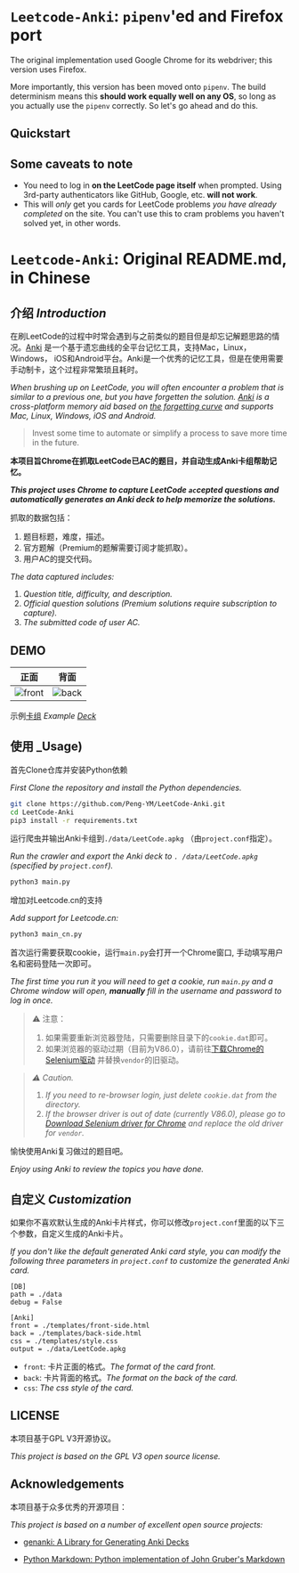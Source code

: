 # `Leetcode-Anki`: `pipenv`'ed and Firefox port

The original implementation used Google Chrome for its webdriver; this version uses Firefox.

More importantly, this version has been moved onto `pipenv`. The build determinism means this **should work equally well on any OS**, so long as you actually use the `pipenv` correctly. So let's go ahead and do this.

## Quickstart

## Some caveats to note

- You need to log in **on the LeetCode page itself** when prompted. Using 3rd-party authenticators like GitHub, Google, etc. **will not work**.
- This will *only* get you cards for LeetCode problems *you have already completed* on the site. You can't use this to cram problems you haven't solved yet, in other words.

# `Leetcode-Anki`: Original README.md, in Chinese

## 介绍 _Introduction_

在刷LeetCode的过程中时常会遇到与之前类似的题目但是却忘记解题思路的情况。[Anki](https://apps.ankiweb.net/) 是一个基于遗忘曲线的全平台记忆工具，支持Mac，Linux， Windows， iOS和Android平台。Anki是一个优秀的记忆工具，但是在使用需要手动制卡，这个过程非常繁琐且耗时。

_When brushing up on LeetCode, you will often encounter a problem that is similar to a previous one, but you have forgetten the solution. [Anki](https://apps.ankiweb.net/) is a cross-platform memory aid based on [the forgetting curve](https://www.wikiwand.com/en/Forgetting_curve) and supports Mac, Linux, Windows, iOS and Android._

> Invest some time to automate or simplify a process to save more time in the future.

**本项目旨Chrome在抓取LeetCode已AC的题目，并自动生成Anki卡组帮助记忆。**

_**This project uses Chrome to capture LeetCode `ac`cepted questions and automatically generates an Anki deck to help memorize the solutions.**_

抓取的数据包括：

1. 题目标题，难度，描述。
2. 官方题解（Premium的题解需要订阅才能抓取）。
3. 用户AC的提交代码。

_The data captured includes:_

1. _Question title, difficulty, and description._
2. _Official question solutions (Premium solutions require subscription to capture)._
3. _The submitted code of user AC._

## DEMO

|            正面            |           背面           |
| :------------------------: | :----------------------: |
| ![front](./demo/front.JPG) | ![back](./demo/back.JPG) |

示例[卡组](https://github.com/Peng-YM/LeetCode-Anki/blob/master/data/LeetCode.apkg?raw=true) _Example [Deck](https://github.com/Peng-YM/LeetCode-Anki/blob/master/data/LeetCode.apkg?raw=true)_

## 使用 _Usage)

首先Clone仓库并安装Python依赖

_First Clone the repository and install the Python dependencies._

```bash
git clone https://github.com/Peng-YM/LeetCode-Anki.git
cd LeetCode-Anki
pip3 install -r requirements.txt
```

运行爬虫并输出Anki卡组到`./data/LeetCode.apkg` （由`project.conf`指定）。

_Run the crawler and export the Anki deck to `. /data/LeetCode.apkg` (specified by `project.conf`)._


```bash
python3 main.py
```

增加对Leetcode.cn的支持

_Add support for Leetcode.cn:_

```bash
python3 main_cn.py
```

首次运行需要获取cookie，运行`main.py`会打开一个Chrome窗口, 手动填写用户名和密码登陆一次即可。

_The first time you run it you will need to get a cookie, run `main.py` and a Chrome window will open, **manually** fill in the username and password to log in once._

> ⚠️ 注意：
> 1. 如果需要重新浏览器登陆，只需要删除目录下的`cookie.dat`即可。
> 2. 如果浏览器的驱动过期（目前为V86.0），请前往[下载Chrome的Selenium驱动](https://chromedriver.chromium.org/downloads) 并替换`vendor`的旧驱动。


> _⚠️ Caution._
> 1. _If you need to re-browser login, just delete `cookie.dat` from the directory._
> 2. _If the browser driver is out of date (currently V86.0), please go to [Download Selenium driver for Chrome](https://chromedriver.chromium.org/downloads) and replace the old driver for `vendor`._


愉快使用Anki复习做过的题目吧。

_Enjoy using Anki to review the topics you have done._


## 自定义 _Customization_

如果你不喜欢默认生成的Anki卡片样式，你可以修改`project.conf`里面的以下三个参数，自定义生成的Anki卡片。

_If you don't like the default generated Anki card style, you can modify the following three parameters in `project.conf` to customize the generated Anki card._

```properties
[DB]
path = ./data
debug = False

[Anki]
front = ./templates/front-side.html
back = ./templates/back-side.html
css = ./templates/style.css
output = ./data/LeetCode.apkg
```

- `front`: 卡片正面的格式。_The format of the card front._
- `back`: 卡片背面的格式。_The format on the back of the card._
- `css`: _The css style of the card._

## LICENSE

本项目基于GPL V3开源协议。

_This project is based on the GPL V3 open source license._

## Acknowledgements

本项目基于众多优秀的开源项目：

_This project is based on a number of excellent open source projects:_

- [genanki: A Library for Generating Anki Decks](https://github.com/kerrickstaley/genanki)

- [Python Markdown: Python implementation of John Gruber's Markdown](https://github.com/Python-Markdown/markdown)
